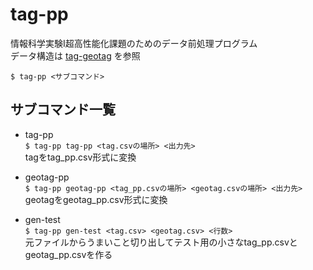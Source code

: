 # tag-pp
情報科学実験I超高性能化課題のためのデータ前処理プログラム  
データ構造は [tag-geotag](https://github.com/equal-l2/tag-geotag) を参照   

    $ tag-pp <サブコマンド>

## サブコマンド一覧  
- tag-pp  
`$ tag-pp tag-pp <tag.csvの場所> <出力先>`  
tagをtag_pp.csv形式に変換  

- geotag-pp  
`$ tag-pp geotag-pp <tag_pp.csvの場所> <geotag.csvの場所> <出力先>`  
geotagをgeotag_pp.csv形式に変換  

- gen-test  
`$ tag-pp gen-test <tag.csv> <geotag.csv> <行数>`  
元ファイルからうまいこと切り出してテスト用の小さなtag_pp.csvとgeotag_pp.csvを作る
